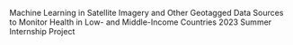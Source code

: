 Machine Learning in Satellite Imagery and Other Geotagged Data Sources to Monitor Health in Low- and Middle-Income Countries
2023 Summer Internship Project
